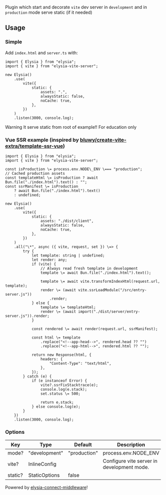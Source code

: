 Plugin which start and decorate `vite` dev server in `development` and in `production` mode serve static (if it needed)


## Usage





### Simple




Add `index.html` and `server.ts` with:

```
import { Elysia } from "elysia";
import { vite } from "elysia-vite-server";

new Elysia()
    .use(
        vite({
            static: {
                assets: ".",
                alwaysStatic: false,
                noCache: true,
            },
        })
    )
    .listen(3000, console.log);
```

Warning
It serve static from root of example!! For education only


### Vue SSR example (inspired by [bluwy/create-vite-extra/template-ssr-vue](https://github.com/bluwy/create-vite-extra/blob/master/template-ssr-vue/server.js))




```
import { Elysia } from "elysia";
import { vite } from "elysia-vite-server";

const isProduction \= process.env.NODE\_ENV \=== "production";
// Cached production assets
const templateHtml \= isProduction ? await Bun.file("./index.html").text() : "";
const ssrManifest \= isProduction
    ? await Bun.file("./index.html").text()
    : undefined;

new Elysia()
    .use(
        vite({
            static: {
                assets: "./dist/client",
                alwaysStatic: false,
                noCache: true,
            },
        })
    )
    .all("\*", async ({ vite, request, set }) \=> {
        try {
            let template: string | undefined;
            let render: any;
            if (vite) {
                // Always read fresh template in development
                template \= await Bun.file("./index.html").text();

                template \= await vite.transformIndexHtml(request.url, template);
                render \= (await vite.ssrLoadModule("/src/entry-server.js"))
                    .render;
            } else {
                template \= templateHtml;
                render \= (await import("./dist/server/entry-server.js")).render;
            }

            const rendered \= await render(request.url, ssrManifest);

            const html \= template
                .replace("<!--app-head-->", rendered.head ?? "")
                .replace("<!--app-html-->", rendered.html ?? "");

            return new Response(html, {
                headers: {
                    "Content-Type": "text/html",
                },
            });
        } catch (e) {
            if (e instanceof Error) {
                vite?.ssrFixStacktrace(e);
                console.log(e.stack);
                set.status \= 500;

                return e.stack;
            } else console.log(e);
        }
    })
    .listen(3000, console.log);
```


### Options




| Key | Type | Default | Description |
| --- | --- | --- | --- |
| mode? | "development" | "production" | process.env.NODE_ENV || "development" | In development mode it starts vite and in production it just served static (if it needed). |
| vite? | InlineConfig |  | Configure vite server in development mode. |
| static? | StaticOptions | false |  | Configure static plugin options in production mode. Pass false to disable static plugin |
Powered by [elysia-connect-middleware](https://github.com/kravetsone/elysia-connect-middleware)!